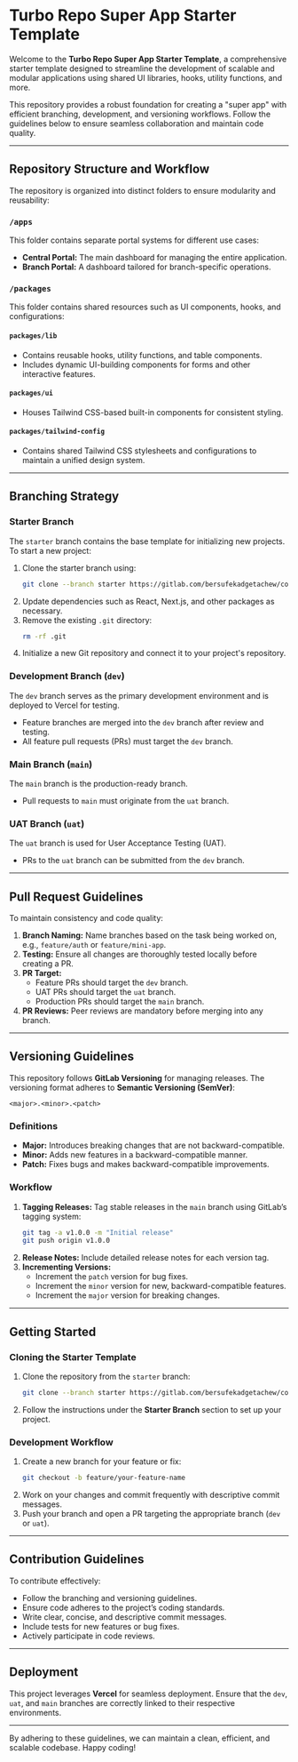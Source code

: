 # Turbo Repo Super App Starter Template

Welcome to the **Turbo Repo Super App Starter Template**, a comprehensive starter template designed to streamline the development of scalable and modular applications using shared UI libraries, hooks, utility functions, and more.

This repository provides a robust foundation for creating a "super app" with efficient branching, development, and versioning workflows. Follow the guidelines below to ensure seamless collaboration and maintain code quality.

---

## Repository Structure and Workflow

The repository is organized into distinct folders to ensure modularity and reusability:

### `/apps`
This folder contains separate portal systems for different use cases:
- **Central Portal:** The main dashboard for managing the entire application.
- **Branch Portal:** A dashboard tailored for branch-specific operations.

### `/packages`
This folder contains shared resources such as UI components, hooks, and configurations:

#### `packages/lib`
- Contains reusable hooks, utility functions, and table components.
- Includes dynamic UI-building components for forms and other interactive features.

#### `packages/ui`
- Houses Tailwind CSS-based built-in components for consistent styling.

#### `packages/tailwind-config`
- Contains shared Tailwind CSS stylesheets and configurations to maintain a unified design system.

---

## Branching Strategy

### **Starter Branch**
The `starter` branch contains the base template for initializing new projects. To start a new project:
1. Clone the starter branch using:
   ```bash
   git clone --branch starter https://gitlab.com/bersufekadgetachew/coop-super-app-web.git
   ```
2. Update dependencies such as React, Next.js, and other packages as necessary.
3. Remove the existing `.git` directory:
   ```bash
   rm -rf .git
   ```
4. Initialize a new Git repository and connect it to your project's repository.

### **Development Branch (`dev`)**
The `dev` branch serves as the primary development environment and is deployed to Vercel for testing.
- Feature branches are merged into the `dev` branch after review and testing.
- All feature pull requests (PRs) must target the `dev` branch.

### **Main Branch (`main`)**
The `main` branch is the production-ready branch.
- Pull requests to `main` must originate from the `uat` branch.

### **UAT Branch (`uat`)**
The `uat` branch is used for User Acceptance Testing (UAT).
- PRs to the `uat` branch can be submitted from the `dev` branch.

---

## Pull Request Guidelines

To maintain consistency and code quality:
1. **Branch Naming:** Name branches based on the task being worked on, e.g., `feature/auth` or `feature/mini-app`.
2. **Testing:** Ensure all changes are thoroughly tested locally before creating a PR.
3. **PR Target:**
   - Feature PRs should target the `dev` branch.
   - UAT PRs should target the `uat` branch.
   - Production PRs should target the `main` branch.
4. **PR Reviews:** Peer reviews are mandatory before merging into any branch.

---

## Versioning Guidelines

This repository follows **GitLab Versioning** for managing releases. The versioning format adheres to **Semantic Versioning (SemVer)**:

```
<major>.<minor>.<patch>
```

### Definitions
- **Major:** Introduces breaking changes that are not backward-compatible.
- **Minor:** Adds new features in a backward-compatible manner.
- **Patch:** Fixes bugs and makes backward-compatible improvements.

### Workflow
1. **Tagging Releases:** Tag stable releases in the `main` branch using GitLab’s tagging system:
   ```bash
   git tag -a v1.0.0 -m "Initial release"
   git push origin v1.0.0
   ```
2. **Release Notes:** Include detailed release notes for each version tag.
3. **Incrementing Versions:**
   - Increment the `patch` version for bug fixes.
   - Increment the `minor` version for new, backward-compatible features.
   - Increment the `major` version for breaking changes.

---

## Getting Started

### Cloning the Starter Template
1. Clone the repository from the `starter` branch:
   ```bash
   git clone --branch starter https://gitlab.com/bersufekadgetachew/coop-super-app-web.git
   ```
2. Follow the instructions under the **Starter Branch** section to set up your project.

### Development Workflow
1. Create a new branch for your feature or fix:
   ```bash
   git checkout -b feature/your-feature-name
   ```
2. Work on your changes and commit frequently with descriptive commit messages.
3. Push your branch and open a PR targeting the appropriate branch (`dev` or `uat`).

---

## Contribution Guidelines

To contribute effectively:
- Follow the branching and versioning guidelines.
- Ensure code adheres to the project’s coding standards.
- Write clear, concise, and descriptive commit messages.
- Include tests for new features or bug fixes.
- Actively participate in code reviews.

---

## Deployment

This project leverages **Vercel** for seamless deployment. Ensure that the `dev`, `uat`, and `main` branches are correctly linked to their respective environments.

---

By adhering to these guidelines, we can maintain a clean, efficient, and scalable codebase. Happy coding!